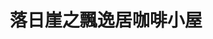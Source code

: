---
title: "落日崖之飄逸居咖啡小屋"
description: "落日崖之飄逸居咖啡小屋"
layout: shop
keywords:
  - 美食競賽
  - 台灣美食
  - 美食精選
datePublished: "2025-06-30"
dateModified: "2025-07-03"
city: "新北市"
district: "八里區"
address: "新北市八里區華富山路14號"
phone: "0226102445"
geo: "25.139041676572337, 121.41661319935442"
google_map: "https://maps.app.goo.gl/yPa78sFjduoeNEgb8"
footinder: "https://footinder.com.tw/%E6%96%B0%E5%8C%97%E5%B8%82%E5%85%AB%E9%87%8C%E5%8D%80/85291/"
official: "https://www.facebook.com/elegnatcoffee/"
award:
  - name: "500盤"
    year: "2024"
    entries:
      - dishes:
          - "刈菜雞"

---